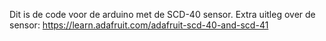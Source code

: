 Dit is de code voor de arduino met de SCD-40 sensor.
Extra uitleg over de sensor: https://learn.adafruit.com/adafruit-scd-40-and-scd-41

